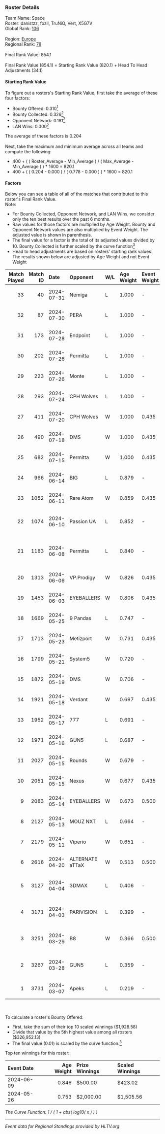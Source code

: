 ### Roster Details<br />
Team Name: Space<br />
Roster: danistzz, fozil, TruNiQ, Vert, X5G7V<br />
Global Rank: [106](../standings_global.md)<br />
<br />
Region: [Europe]( ../standings_europe.md)<br />
Regional Rank: [78]( ../standings_europe.md)<br />
<br />
Final Rank Value:  854.1<br />
<br />
Final Rank Value (854.1) = Starting Rank Value (820.1) + Head To Head Adjustments (34.1)<br />

#### Starting Rank Value<br />
To figure out a rosters's Starting Rank Value, first take the average of these four factors:<br />
- Bounty Offered: 0.310[<sup>1</sup>](#table2)
- Bounty Collected: 0.326[<sup>2</sup>](#table1)
- Opponent Network: 0.181[<sup>2</sup>](#table1)
- LAN Wins: 0.000[<sup>2</sup>](#table1)

The average of these factors is 0.204<br />
<br />
Next, take the maximum and minimum average across all teams and compute the following:<br />
- 400 + ( ( Roster_Average - Min_Average ) / ( Max_Average - Min_Average ) ) * 1600 = 820.1
- 400 + ( ( 0.204 - 0.000 ) / ( 0.778 - 0.000 ) ) * 1600 = 820.1


#### Factors<br />
Below you can see a table of all of the matches that contributed to this roster's Final Rank Value.<br />
Note:<br />

- For Bounty Collected, Opponent Network, and LAN Wins, we consider only the ten best results over the past 6 months.
- Raw values for those factors are multiplied by Age Weight. Bounty and Opponent Network values are also multiplied by Event Weight. The adjusted value is shown in parenthesis.
- The final value for a factor is the total of its adjusted values divided by 10. Bounty Collected is further scaled by the curve function[<sup>3</sup>](#curveFunction)
- Head to head adjustments are based on rosters' starting rank values. The results shown below are adjusted by Age Weight and not Event Weight
<span id="table1"></span><br />


| Match Played | Match ID | Date       | Opponent        | W/L | Age Weight | Event Weight | Bounty Collected | Opponent Network | LAN Wins  | H2H Adj. | Roster                                    |
| -: | -: | :- | :- | :- | :- | :- | :- | :- | :- | -: | :- |
|           33 |       40 | 2024-07-31 | Nemiga          | L   | 1.000      | -            | -                | -                | -         |    -5.00 | danistzz, fozil, TruNiQ, Vert, X5G7V      |
|           32 |       87 | 2024-07-30 | PERA            | L   | 1.000      | -            | -                | -                | -         |   -11.62 | danistzz, fozil, TruNiQ, Vert, X5G7V      |
|           31 |      173 | 2024-07-28 | Endpoint        | L   | 1.000      | -            | -                | -                | -         |   -16.82 | danistzz, fozil, TruNiQ, Vert, X5G7V      |
|           30 |      202 | 2024-07-26 | Permitta        | L   | 1.000      | -            | -                | -                | -         |   -15.67 | danistzz, fozil, TruNiQ, Vert, X5G7V      |
|           29 |      223 | 2024-07-26 | Monte           | L   | 1.000      | -            | -                | -                | -         |    -9.87 | danistzz, fozil, TruNiQ, Vert, X5G7V      |
|           28 |      293 | 2024-07-24 | CPH Wolves      | L   | 1.000      | -            | -                | -                | -         |   -18.48 | danistzz, fozil, TruNiQ, Vert, X5G7V      |
|           27 |      411 | 2024-07-20 | CPH Wolves      | W   | 1.000      | 0.435        | 0.004 (0.002)    | 0.360 (0.156)    | 0 (0.000) |    12.59 | danistzz, fozil, TruNiQ, Vert, X5G7V      |
|           26 |      490 | 2024-07-18 | DMS             | W   | 1.000      | 0.435        | -                | 0.447 (0.194)    | 0 (0.000) |    16.02 | danistzz, fozil, TruNiQ, Vert, X5G7V      |
|           25 |      682 | 2024-07-15 | Permitta        | W   | 1.000      | 0.435        | 0.024 (0.011)    | 0.801 (0.348)    | 0 (0.000) |    17.96 | danistzz, fozil, TruNiQ, Vert, X5G7V      |
|           24 |      966 | 2024-06-14 | BIG             | L   | 0.879      | -            | -                | -                | -         |    -3.09 | danistzz, fozil, TruNiQ, Vert, X5G7V      |
|           23 |     1052 | 2024-06-11 | Rare Atom       | W   | 0.859      | 0.435        | -                | 0.437 (0.163)    | 0 (0.000) |     6.54 | danistzz, fozil, TruNiQ, Vert, X5G7V      |
|           22 |     1074 | 2024-06-10 | Passion UA      | L   | 0.852      | -            | -                | -                | -         |    -7.70 | danistzz, fozil, H4SAN4TOR, Vert, X5G7V   |
|           21 |     1183 | 2024-06-08 | Permitta        | L   | 0.840      | -            | -                | -                | -         |   -11.77 | danistzz, fozil, H4SAN4TOR, TruNiQ, X5G7V |
|           20 |     1313 | 2024-06-06 | VP.Prodigy      | W   | 0.826      | 0.435        | 0.026 (0.009)    | 0.405 (0.145)    | 0 (0.000) |    14.71 | danistzz, fozil, TruNiQ, Vert, X5G7V      |
|           19 |     1453 | 2024-06-03 | EYEBALLERS      | W   | 0.806      | 0.435        | 0.006 (0.002)    | 0.512 (0.180)    | 0 (0.000) |    12.21 | danistzz, fozil, TruNiQ, Vert, X5G7V      |
|           18 |     1669 | 2024-05-25 | 9 Pandas        | L   | 0.747      | -            | -                | -                | -         |    -6.55 | danistzz, fozil, TruNiQ, Vert, X5G7V      |
|           17 |     1713 | 2024-05-23 | Metizport       | W   | 0.731      | 0.435        | 0.038 (0.012)    | -                | 0 (0.000) |    14.74 | danistzz, fozil, TruNiQ, Vert, X5G7V      |
|           16 |     1799 | 2024-05-21 | System5         | W   | 0.720      | -            | -                | -                | 0 (0.000) |     6.14 | danistzz, fozil, TruNiQ, Vert, X5G7V      |
|           15 |     1872 | 2024-05-19 | DMS             | W   | 0.706      | -            | -                | -                | 0 (0.000) |    13.19 | danistzz, fozil, TruNiQ, Vert, X5G7V      |
|           14 |     1921 | 2024-05-18 | Verdant         | W   | 0.697      | 0.435        | 0.015 (0.005)    | -                | 0 (0.000) |    13.66 | danistzz, fozil, TruNiQ, Vert, X5G7V      |
|           13 |     1952 | 2024-05-17 | 777             | L   | 0.691      | -            | -                | -                | -         |   -14.34 | danistzz, fozil, TruNiQ, Vert, X5G7V      |
|           12 |     1971 | 2024-05-16 | GUN5            | L   | 0.687      | -            | -                | -                | -         |    -7.83 | danistzz, fozil, TruNiQ, Vert, X5G7V      |
|           11 |     2027 | 2024-05-15 | Rounds          | W   | 0.679      | -            | -                | -                | -         |     1.55 | danistzz, fozil, TruNiQ, Vert, X5G7V      |
|           10 |     2051 | 2024-05-15 | Nexus           | W   | 0.677      | 0.435        | 0.014 (0.004)    | 0.504 (0.148)    | -         |     9.36 | danistzz, fozil, TruNiQ, Vert, X5G7V      |
|            9 |     2083 | 2024-05-14 | EYEBALLERS      | W   | 0.673      | 0.500        | 0.006 (0.002)    | 0.512 (0.172)    | -         |    12.45 | danistzz, fozil, TruNiQ, Vert, X5G7V      |
|            8 |     2127 | 2024-05-13 | MOUZ NXT        | L   | 0.664      | -            | -                | -                | -         |    -5.21 | danistzz, fozil, TruNiQ, Vert, X5G7V      |
|            7 |     2179 | 2024-05-11 | Viperio         | W   | 0.651      | -            | -                | -                | -         |     4.70 | danistzz, fozil, TruNiQ, Vert, X5G7V      |
|            6 |     2616 | 2024-04-20 | ALTERNATE aTTaX | W   | 0.513      | 0.500        | 0.032 (0.008)    | 0.563 (0.145)    | -         |    11.07 | danistzz, fozil, TruNiQ, Vert, X5G7V      |
|            5 |     3127 | 2024-04-04 | 3DMAX           | L   | 0.406      | -            | -                | -                | -         |    -0.12 | danistzz, fozil, TruNiQ, Vert, waterfaLLZ |
|            4 |     3171 | 2024-04-03 | PARIVISION      | L   | 0.399      | -            | -                | -                | -         |    -2.15 | danistzz, fozil, TruNiQ, Vert, waterfaLLZ |
|            3 |     3251 | 2024-03-29 | B8              | W   | 0.366      | 0.500        | 0.168 (0.031)    | 0.878 (0.161)    | -         |     9.63 | danistzz, fozil, TruNiQ, Vert, waterfaLLZ |
|            2 |     3267 | 2024-03-28 | GUN5            | L   | 0.359      | -            | -                | -                | -         |    -3.73 | danistzz, fozil, TruNiQ, Vert, waterfaLLZ |
|            1 |     3731 | 2024-03-07 | Apeks           | L   | 0.219      | -            | -                | -                | -         |    -2.50 | enzero, fozil, TruNiQ, Vert, waterfaLLZ   |

<br />
<span id="table2"></span><br />
To calculate a roster's Bounty Offered:<br />

- First, take the sum of their top 10 scaled winnings ($1,928.58)
- Divide that value by the 5th highest value among all rosters ($326,952.13)
- The final value (0.01) is scaled by the curve function.[<sup>3</sup>](#curveFunction)

Top ten winnings for this roster:<br />

| Event Date | Age Weight | Prize Winnings | Scaled Winnings |
| :- | -: | :- | :- |
| 2024-06-09 |      0.846 | $500.00        | $423.02         |
| 2024-05-26 |      0.753 | $2,000.00      | $1,505.56       |


<span id="curveFunction"></span>_The Curve Function: 1 / ( 1 + abs( log10( x ) ) )_<br />

---
_Event data for Regional Standings provided by HLTV.org_<br />
